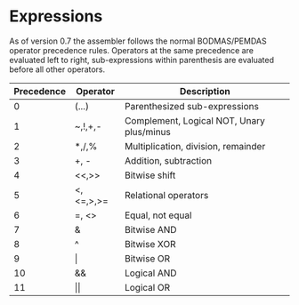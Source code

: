 # Expressions
As of version 0.7 the assembler follows the normal BODMAS/PEMDAS operator precedence rules. Operators at the same precedence are evaluated left to right, sub-expressions within parenthesis are evaluated before all other operators.

|Precedence|Operator          |Description                         |
|----------|------------------|------------------------------------|
|     0    | (...)            | Parenthesized sub-expressions      |
|     1    | ~,!,+,-          | Complement, Logical NOT, Unary plus/minus|
|     2    | *,/,%            | Multiplication, division, remainder|
|     3    | +, -             | Addition, subtraction              |
|     4    | <<,>>            | Bitwise shift                      |
|     5    | <,<=,>,>=        | Relational operators               |
|     6    | =, <>            | Equal, not equal                   |
|     7    | &                | Bitwise AND                        |
|     8    | ^                | Bitwise XOR                        |
|     9    | \|               | Bitwise OR                         |
|     10   | &&               | Logical AND                        |
|     11   | \|\|             | Logical OR                         |
